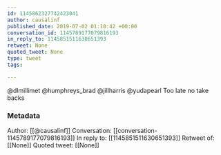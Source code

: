 ```yaml
---
id: 1145862327742423041
author: causalinf
published_date: 2019-07-02 01:10:42 +00:00
conversation_id: 1145789177079816193
in_reply_to: 1145851511630651393
retweet: None
quoted_tweet: None
type: tweet
tags:

---
```


@dlmillimet @humphreys_brad @jillharris @yudapearl Too late no take backs

### Metadata

Author: [[@causalinf]]
Conversation: [[conversation-1145789177079816193]]
In reply to: [[1145851511630651393]]
Retweet of: [[None]]
Quoted tweet: [[None]]
